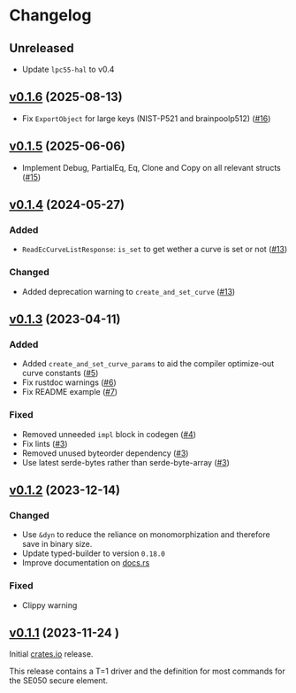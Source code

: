 <!--
Copyright (C) 2023 Nitrokey GmbH
SPDX-License-Identifier: CC0-1.0
-->

# Changelog

## Unreleased

- Update `lpc55-hal` to v0.4

## [v0.1.6][] (2025-08-13)

- Fix `ExportObject` for large keys (NIST-P521 and brainpoolp512) ([#16][])

[#16]: https://github.com/Nitrokey/se03x/pull/16
[v0.1.6]: https://github.com/Nitrokey/se05x/releases/tag/v0.1.6


## [v0.1.5][] (2025-06-06)

- Implement Debug, PartialEq, Eq, Clone and Copy on all relevant structs ([#15][])

[#15]: https://github.com/Nitrokey/se03x/pull/15
[v0.1.5]: https://github.com/Nitrokey/se05x/releases/tag/v0.1.5

## [v0.1.4][] (2024-05-27)

### Added

- `ReadEcCurveListResponse`: `is_set` to get wether a curve is set or not ([#13][])

### Changed

- Added deprecation warning to `create_and_set_curve`  ([#13][])

[#13]: https://github.com/Nitrokey/se03x/pull/13
[v0.1.4]: https://github.com/Nitrokey/se05x/releases/tag/v0.1.4

## [v0.1.3][] (2023-04-11)

### Added

- Added `create_and_set_curve_params` to aid the compiler optimize-out curve constants ([#5][])
- Fix rustdoc warnings ([#6][])
- Fix README example ([#7][])

### Fixed

- Removed unneeded `impl` block in codegen ([#4][])
- Fix lints ([#3][])
- Removed unused byteorder dependency ([#3][])
- Use latest serde-bytes rather than serde-byte-array ([#3][])

[#7]: https://github.com/Nitrokey/se07x/pull/7
[#6]: https://github.com/Nitrokey/se06x/pull/6
[#5]: https://github.com/Nitrokey/se05x/pull/5
[#4]: https://github.com/Nitrokey/se04x/pull/4
[#3]: https://github.com/Nitrokey/se03x/pull/3
[v0.1.3]: https://github.com/Nitrokey/se05x/releases/tag/v0.1.3

## [v0.1.2][] (2023-12-14)

### Changed

- Use `&dyn` to reduce the reliance on monomorphization and therefore save in binary size.
- Update typed-builder to version `0.18.0`
- Improve documentation on [docs.rs](https://docs.rs/se05x)

### Fixed

- Clippy warning

[v0.1.2]: https://github.com/Nitrokey/se05x/releases/tag/v0.1.2

## [v0.1.1][] (2023-11-24 )

Initial [crates.io](https://crates.io) release.

This release contains a T=1 driver and the definition for most commands for the SE050 secure element.

[v0.1.1]: https://github.com/Nitrokey/se05x/releases/tag/v0.1.1
